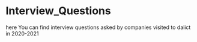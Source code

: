 # Interview_Questions
here You can find interview questions asked by companies visited to daiict in 2020-2021
